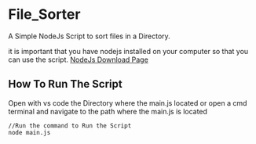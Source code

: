 # File_Sorter

A Simple NodeJs Script to sort files in a Directory.


it is important that you have nodejs installed on your computer so that you can use the script.
[NodeJs Download Page](https://nodejs.org/en/)

## How To Run The Script
Open with vs code the Directory where the main.js located or open a cmd terminal and navigate to the path where the main.js is located
```
//Run the command to Run the Script
node main.js
```
